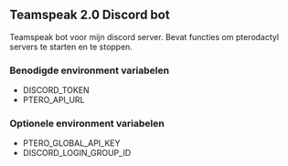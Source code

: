 ## Teamspeak 2.0 Discord bot
Teamspeak bot voor mijn discord server. Bevat functies om pterodactyl servers te starten en te stoppen.

### Benodigde environment variabelen
- DISCORD_TOKEN
- PTERO_API_URL

### Optionele environment variabelen
- PTERO_GLOBAL_API_KEY
- DISCORD_LOGIN_GROUP_ID